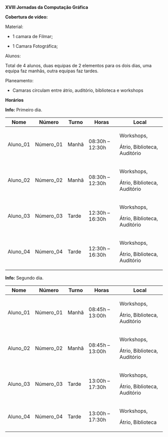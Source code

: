 **XVIII Jornadas da Computação Gráfica**

**Cobertura de vídeo:**

Material:

  - 1 camara de Filmar;

  - 1 Camara Fotográfica;

Alunos:

Total de 4 alunos, duas equipas de 2 elementos para os dois dias, uma
equipa faz manhãs, outra equipas faz tardes.

Planeamento:

  - Camaras circulam entre átrio, auditório, biblioteca e workshops

**Horários**

**Info:** Primeiro dia.

<table>
<thead>
<tr class="header">
<th>Nome</th>
<th>Número</th>
<th>Turno</th>
<th>Horas</th>
<th>Local</th>
</tr>
</thead>
<tbody>
<tr class="odd">
<td>Aluno_01</td>
<td>Número_01</td>
<td>Manhã</td>
<td>08:30h – 12:30h</td>
<td><p>Workshops,</p>
<p>Átrio, Biblioteca, Auditório</p></td>
</tr>
<tr class="even">
<td>Aluno_02</td>
<td>Número_02</td>
<td>Manhã</td>
<td>08:30h – 12:30h</td>
<td><p>Workshops,</p>
<p>Átrio, Biblioteca, Auditório</p></td>
</tr>
<tr class="odd">
<td>Aluno_03</td>
<td>Número_03</td>
<td>Tarde</td>
<td>12:30h – 16:30h</td>
<td><p>Workshops,</p>
<p>Átrio, Biblioteca, Auditório</p></td>
</tr>
<tr class="even">
<td>Aluno_04</td>
<td>Número_04</td>
<td>Tarde</td>
<td>12:30h – 16:30h</td>
<td><p>Workshops,</p>
<p>Átrio, Biblioteca, Auditório</p></td>
</tr>
</tbody>
</table>

**Info:** Segundo dia.

<table>
<thead>
<tr class="header">
<th>Nome</th>
<th>Número</th>
<th>Turno</th>
<th>Horas</th>
<th>Local</th>
</tr>
</thead>
<tbody>
<tr class="odd">
<td>Aluno_01</td>
<td>Número_01</td>
<td>Manhã</td>
<td>08:45h – 13:00h</td>
<td><p>Workshops,</p>
<p>Átrio, Biblioteca, Auditório</p></td>
</tr>
<tr class="even">
<td>Aluno_02</td>
<td>Número_02</td>
<td>Manhã</td>
<td>08:45h – 13:00h</td>
<td><p>Workshops,</p>
<p>Átrio, Biblioteca, Auditório</p></td>
</tr>
<tr class="odd">
<td>Aluno_03</td>
<td>Número_03</td>
<td>Tarde</td>
<td>13:00h – 17:30h</td>
<td><p>Workshops,</p>
<p>Átrio, Biblioteca, Auditório</p></td>
</tr>
<tr class="even">
<td>Aluno_04</td>
<td>Número_04</td>
<td>Tarde</td>
<td>13:00h – 17:30h</td>
<td><p>Workshops,</p>
<p>Átrio, Biblioteca</p></td>
</tr>
</tbody>
</table>
